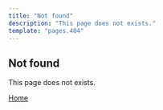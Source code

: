 ```yaml
---
title: "Not found"
description: "This page does not exists."
template: "pages.404"
---
```


## Not found

This page does not exists.

[Home](/)